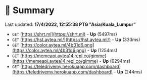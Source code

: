 # 📖 Summary
Last updated: **17/4/2022, 12:55:38 PTG "Asia/Kuala_Lumpur"**

- `GET` [https://shrt.ml](https://shrt.ml) - **Up** (5497ms)
- `GET` [https://hst.aytea.ml/](https://hst.aytea.ml/) - **Up** (333ms)
- `GET` [https://color.aytea.ml/4b31d6.png](https://color.aytea.ml/4b31d6.png) - **Up** (1254ms)
- `GET` [https://memeapi.aytea14.repl.co/gimme](https://memeapi.aytea14.repl.co/gimme) - **Up** (6294ms)
- `GET` [https://teledrivemy.herokuapp.com/dashboard](https://teledrivemy.herokuapp.com/dashboard) - **Up** (244ms)
